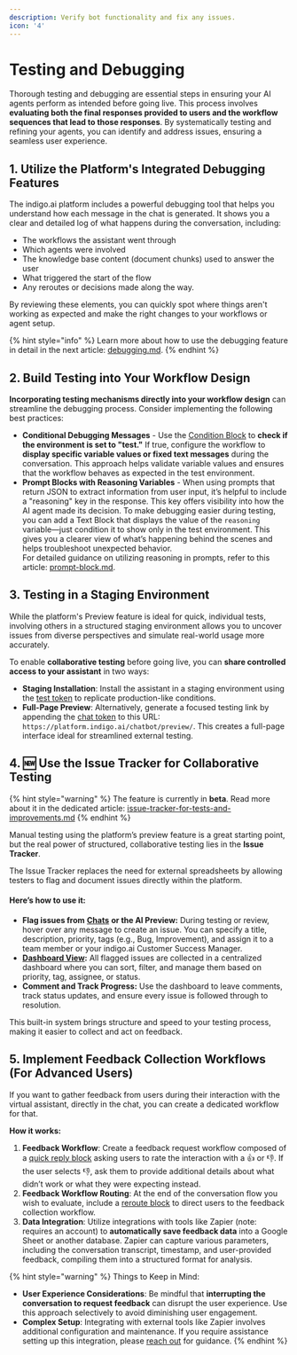 ```yaml
---
description: Verify bot functionality and fix any issues.
icon: '4'
---
```


# Testing and Debugging

Thorough testing and debugging are essential steps in ensuring your AI agents perform as intended before going live. This process involves **evaluating both the final responses provided to users and the workflow sequences that lead to those responses**. By systematically testing and refining your agents, you can identify and address issues, ensuring a seamless user experience.​&#x20;

## 1. Utilize the Platform's Integrated Debugging Features

The indigo.ai platform includes a powerful debugging tool that helps you understand how each message in the chat is generated. It shows you a clear and detailed log of what happens during the conversation, including:

* The workflows the assistant went through
* Which agents were involved
* The knowledge base content (document chunks) used to answer the user
* What triggered the start of the flow
* Any reroutes or decisions made along the way.&#x20;

By reviewing these elements, you can quickly spot where things aren't working as expected and make the right changes to your workflows or agent setup.

{% hint style="info" %}
Learn more about how to use the debugging feature in detail in the next article: [debugging.md](../getting-started/workspace-sections/chats/debugging.md "mention").
{% endhint %}

## 2. Build Testing into Your Workflow Design

**Incorporating testing mechanisms directly into your workflow design** can streamline the debugging process. Consider implementing the following best practices:​

* **Conditional Debugging Messages** - Use the [Condition Block](../getting-started/blocks-and-variables/logic-blocks/condition-block.md) to **check if the environment is set to "test."** If true, configure the workflow to **display specific variable values or fixed text messages** during the conversation. This approach helps validate variable values and ensures that the workflow behaves as expected in the test environment.​
* **Prompt Blocks with Reasoning Variables** - When using prompts that return JSON to extract information from user input, it’s helpful to include a "reasoning" key in the response. This key offers visibility into how the AI agent made its decision. To make debugging easier during testing, you can add a Text Block that displays the value of the `reasoning` variable—just condition it to show only in the test environment. This gives you a clearer view of what’s happening behind the scenes and helps troubleshoot unexpected behavior.\
  For detailed guidance on utilizing reasoning in prompts, refer to this article: [prompt-block.md](../getting-started/blocks-and-variables/utility-blocks/prompt-block.md "mention").&#x20;

## 3. Testing in a Staging Environment

While the platform's Preview feature is ideal for quick, individual tests, involving others in a structured staging environment allows you to uncover issues from diverse perspectives and simulate real-world usage more accurately.

To enable **collaborative testing** before going live, you can **share controlled access to your assistant** in two ways:

* **Staging Installation**: Install the assistant in a staging environment using the [test token](../tech-deep-dives/your-project-token.md) to replicate production-like conditions.
* **Full-Page Preview**: Alternatively, generate a focused testing link by appending the [chat token](../tech-deep-dives/your-project-token.md) to this URL: `https://platform.indigo.ai/chatbot/preview/`. This creates a full-page interface ideal for streamlined external testing.

## 4. 🆕 Use the Issue Tracker for Collaborative Testing

{% hint style="warning" %}
The feature is currently in **beta**. Read more about it in the dedicated article: [issue-tracker-for-tests-and-improvements.md](../product-updates/latest-product-releases/issue-tracker-for-tests-and-improvements.md "mention")
{% endhint %}

Manual testing using the platform’s preview feature is a great starting point, but the real power of structured, collaborative testing lies in the **Issue Tracker**.

The Issue Tracker replaces the need for external spreadsheets by allowing testers to flag and document issues directly within the platform.

#### Here’s how to use it:

* **Flag issues from** [**Chats**](../getting-started/workspace-sections/chats/#issue-creation) **or the AI Preview:** During testing or review, hover over any message to create an issue. You can specify a title, description, priority, tags (e.g., Bug, Improvement), and assign it to a team member or your indigo.ai Customer Success Manager.
* [**Dashboard View**](../getting-started/workspace-sections/utilities/issue-tracker.md)**:** All flagged issues are collected in a centralized dashboard where you can sort, filter, and manage them based on priority, tag, assignee, or status.
* **Comment and Track Progress:** Use the dashboard to leave comments, track status updates, and ensure every issue is followed through to resolution.

This built-in system brings structure and speed to your testing process, making it easier to collect and act on feedback.

## 5. Implement Feedback Collection Workflows (For Advanced Users)

If you want to gather feedback from users during their interaction with the virtual assistant, directly in the chat, you can create a dedicated workflow for that.

**How it works:**

1. **Feedback Workflow**: Create a feedback request workflow composed of a [quick reply block](../getting-started/blocks-and-variables/action-blocks/quick-reply-block.md) asking users to rate the interaction with a 👍 or 👎. If the user selects 👎, ask them to provide additional details about what didn’t work or what they were expecting instead.&#x20;
2. **Feedback Workflow Routing**: At the end of the conversation flow you wish to evaluate, include a [reroute block](../getting-started/blocks-and-variables/logic-blocks/reroute-block.md) to direct users to the feedback collection workflow.​
3. **Data Integration**: Utilize integrations with tools like Zapier (note: requires an account) to **automatically save feedback data** into a Google Sheet or another database. Zapier can capture various parameters, including the conversation transcript, timestamp, and user-provided feedback, compiling them into a structured format for analysis.​&#x20;

{% hint style="warning" %}
Things to Keep in Mind:

* **User Experience Considerations**: Be mindful that **interrupting the conversation to request feedback** can disrupt the user experience. Use this approach selectively to avoid diminishing user engagement.​
* **Complex Setup**: Integrating with external tools like Zapier involves additional configuration and maintenance. If you require assistance setting up this integration, please [reach out](../need-help/our-customer-success-team.md) for guidance.​
{% endhint %}
